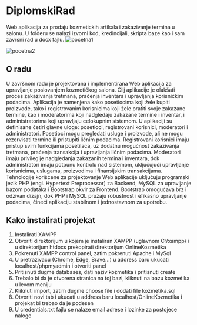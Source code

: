# DiplomskiRad 
Web aplikacija za prodaju kozmetickih artikala i zakazivanje termina u salonu. U folderu se nalazi izvorni kod, kredincijali, skripta baze kao i sam zavrsni rad u docx fajlu.
![pocetna1](https://github.com/user-attachments/assets/873f88de-3de2-476e-8cae-7af55c9d79a4)

![pocetna2](https://github.com/user-attachments/assets/616e7e31-b45b-4c93-a559-072521239807)

## O radu
U završnom radu je projektovana i implementirana Web aplikacija za upravljanje poslovanjem kozmetičkog salona. Cilj aplikacije je olakšati proces zakazivanja tretmana, praćenja inventara i upravljanja korisničkim podacima. Aplikacija je namenjena kako posetiocima koji žele kupiti proizvode, tako i registrovanim korisnicima koji žele pratiti svoje zakazane termine, kao i moderatorima koji nadgledaju zakazane termine i inventar, i administratorima koji upravljaju celokupnim sistemom. U aplikaciji su definisane četiri glavne uloge: posetioci, registrovani korisnici, moderatori i administratori. Posetioci mogu pregledati usluge i proizvode, ali ne mogu rezervisati termine ili pristupiti ličnim podacima. Registrovani korisnici imaju pristup svim funkcijama posetilaca, uz dodatnu mogućnost zakazivanja tretmana, praćenja transakcija i upravljanja ličnim podacima. Moderatori imaju privilegije nadgledanja zakazanih termina i inventara, dok administratori imaju potpunu kontrolu nad sistemom, uključujući upravljanje korisnicima, uslugama, proizvodima i finansijskim transakcijama. Tehnologije korišćene za projektovanje Web aplikacije uključuju programski jezik PHP (engl. Hypertext Preprocessor) za Backend, MySQL za upravljanje bazom podataka i Bootstrap okvir za Frontend. Bootstrap omogućava brz i odzivan dizajn, dok PHP i MySQL pružaju robustnost i efikasno upravljanje podacima, čineći aplikaciju stabilnom i jednostavnom za upotrebu. 
## Kako instalirati projekat
1. Instalirati XAMPP
2. Otvoriti direktorijum u kojem je instaliran XAMPP (uglavnom C:/xampp) i u direktorijum htdocs prekopirati direktorijum OnlineKozmetika
3. Pokrenuti XAMPP control panel, zatim pokrenuti Apache i MySql
4. U pretrazivacu (Chrome, Edge, Brave...) u address baru ukucati localhost/phpmyadmin i otvoriti panel
5. Pritisnuti dugme databases, dati naziv kozmetika i pritisnuti create
6. Trebalo bi da je otvorena stranica na toj bazi, kliknuti na bazu kozmetika u levom meniju
7. Kliknuti import, zatim dugme choose file i dodati file kozmetika.sql
8. Otvoriti novi tab i ukucati u address baru localhost/OnlineKozmetika i projekat bi trebao da je podesen
9. U credentials.txt fajlu se nalaze email adrese i lozinke za postojece naloge
